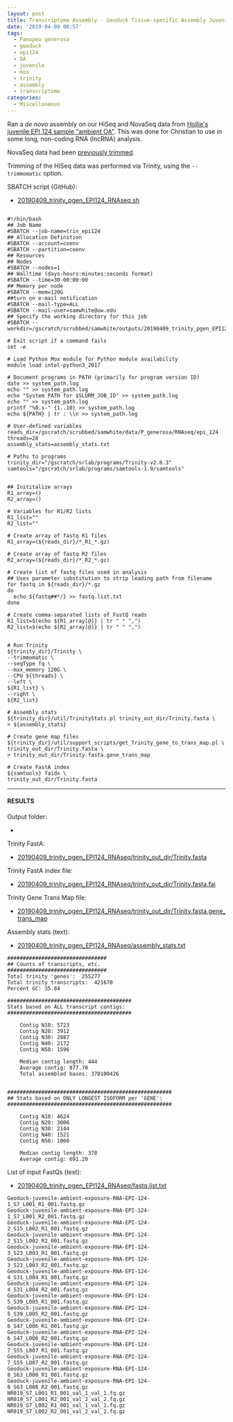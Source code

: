 ```yaml
---
layout: post
title: Transcriptome Assembly - Geoduck Tissue-specific Assembly Juvenile Ambient OA EPI124 with HiSeq and NovaSeq Data on Mox
date: '2019-04-09 06:57'
tags:
  - Panopea generosa
  - geoduck
  - epi124
  - OA
  - juvenile
  - mox
  - trinity
  - assembly
  - transcriptome
categories:
  - Miscellaneous
---
```

Ran a _de novo_ assembly on our HiSeq and NovaSeq data from [Hollie's juvenile EPI 124 sample "ambient OA"](https://github.com/hputnam/project_juvenile_geoduck_OA/blob/master/Setup_Notes/Sample_List.csv). This was done for Christian to use in some long, non-coding RNA (lncRNA) analysis.


NovaSeq data had been [previously trimmed](https://robertslab.github.io/sams-notebook/2018/01/25/adapter-trimming-and-fastqc-illumina-geoduck-novaseq-data.html).

Trimming of the HiSeq data was performed via Trinity, using the `--trimmomatic` option.

SBATCH script (GitHub):

- [20190409_trinity_pgen_EPI124_RNAseq.sh](https://github.com/RobertsLab/sams-notebook/blob/master/sbatch_scripts/20190409_trinity_pgen_EPI124_RNAseq.sh)

<pre><code>
#!/bin/bash
## Job Name
#SBATCH --job-name=trin_epi124
## Allocation Definition
#SBATCH --account=coenv
#SBATCH --partition=coenv
## Resources
## Nodes
#SBATCH --nodes=1
## Walltime (days-hours:minutes:seconds format)
#SBATCH --time=30-00:00:00
## Memory per node
#SBATCH --mem=120G
##turn on e-mail notification
#SBATCH --mail-type=ALL
#SBATCH --mail-user=samwhite@uw.edu
## Specify the working directory for this job
#SBATCH --workdir=/gscratch/scrubbed/samwhite/outputs/20190409_trinity_pgen_EPI124_RNAseq

# Exit script if a command fails
set -e

# Load Python Mox module for Python module availability
module load intel-python3_2017

# Document programs in PATH (primarily for program version ID)
date >> system_path.log
echo "" >> system_path.log
echo "System PATH for $SLURM_JOB_ID" >> system_path.log
echo "" >> system_path.log
printf "%0.s-" {1..10} >> system_path.log
echo ${PATH} | tr : \\n >> system_path.log

# User-defined variables
reads_dir=/gscratch/scrubbed/samwhite/data/P_generosa/RNAseq/epi_124
threads=28
assembly_stats=assembly_stats.txt

# Paths to programs
trinity_dir="/gscratch/srlab/programs/Trinity-v2.8.3"
samtools="/gscratch/srlab/programs/samtools-1.9/samtools"


## Inititalize arrays
R1_array=()
R2_array=()

# Variables for R1/R2 lists
R1_list=""
R2_list=""

# Create array of fastq R1 files
R1_array=(${reads_dir}/*_R1_*.gz)

# Create array of fastq R2 files
R2_array=(${reads_dir}/*_R2_*.gz)

# Create list of fastq files used in analysis
## Uses parameter substitution to strip leading path from filename
for fastq in ${reads_dir}/*.gz
do
  echo ${fastq##*/} >> fastq.list.txt
done

# Create comma-separated lists of FastQ reads
R1_list=$(echo ${R1_array[@]} | tr " " ",")
R2_list=$(echo ${R2_array[@]} | tr " " ",")


# Run Trinity
${trinity_dir}/Trinity \
--trimmomatic \
--seqType fq \
--max_memory 120G \
--CPU ${threads} \
--left \
${R1_list} \
--right \
${R2_list}

# Assembly stats
${trinity_dir}/util/TrinityStats.pl trinity_out_dir/Trinity.fasta \
> ${assembly_stats}

# Create gene map files
${trinity_dir}/util/support_scripts/get_Trinity_gene_to_trans_map.pl \
trinity_out_dir/Trinity.fasta \
> trinity_out_dir/Trinity.fasta.gene_trans_map

# Create FastA index
${samtools} faidx \
trinity_out_dir/Trinity.fasta
</code></pre>

---

#### RESULTS

Output folder:

- [](http://gannet.fish.washington.edu/Atumefaciens/20190409_trinity_pgen_EPI124_RNAseq/)

Trinity FastA:

- [20190409_trinity_pgen_EPI124_RNAseq/trinity_out_dir/Trinity.fasta](http://gannet.fish.washington.edu/Atumefaciens/20190409_trinity_pgen_EPI124_RNAseq/trinity_out_dir/Trinity.fasta)

Trinity FastA index file:

- [20190409_trinity_pgen_EPI124_RNAseq/trinity_out_dir/Trinity.fasta.fai](http://gannet.fish.washington.edu/Atumefaciens/20190409_trinity_pgen_EPI124_RNAseq/trinity_out_dir/Trinity.fasta.fai)

Trinity Gene Trans Map file:

- [20190409_trinity_pgen_EPI124_RNAseq/trinity_out_dir/Trinity.fasta.gene_trans_map](http://gannet.fish.washington.edu/Atumefaciens/20190409_trinity_pgen_EPI124_RNAseq/trinity_out_dir/Trinity.fasta.gene_trans_map)


Assembly stats (text):

- [20190409_trinity_pgen_EPI124_RNAseq/assembly_stats.txt](http://gannet.fish.washington.edu/Atumefaciens/20190409_trinity_pgen_EPI124_RNAseq/assembly_stats.txt)

```
################################
## Counts of transcripts, etc.
################################
Total trinity 'genes':	255277
Total trinity transcripts:	421670
Percent GC: 35.84

########################################
Stats based on ALL transcript contigs:
########################################

	Contig N10: 5723
	Contig N20: 3912
	Contig N30: 2887
	Contig N40: 2172
	Contig N50: 1596

	Median contig length: 444
	Average contig: 877.70
	Total assembled bases: 370100426


#####################################################
## Stats based on ONLY LONGEST ISOFORM per 'GENE':
#####################################################

	Contig N10: 4624
	Contig N20: 3006
	Contig N30: 2144
	Contig N40: 1521
	Contig N50: 1060

	Median contig length: 378
	Average contig: 691.20
```

List of input FastQs (text):

- [20190409_trinity_pgen_EPI124_RNAseq/fastq.list.txt](http://gannet.fish.washington.edu/Atumefaciens/20190409_trinity_pgen_EPI124_RNAseq/fastq.list.txt)

```
Geoduck-juvenile-ambient-exposure-RNA-EPI-124-1_S7_L001_R1_001.fastq.gz
Geoduck-juvenile-ambient-exposure-RNA-EPI-124-1_S7_L001_R2_001.fastq.gz
Geoduck-juvenile-ambient-exposure-RNA-EPI-124-2_S15_L002_R1_001.fastq.gz
Geoduck-juvenile-ambient-exposure-RNA-EPI-124-2_S15_L002_R2_001.fastq.gz
Geoduck-juvenile-ambient-exposure-RNA-EPI-124-3_S23_L003_R1_001.fastq.gz
Geoduck-juvenile-ambient-exposure-RNA-EPI-124-3_S23_L003_R2_001.fastq.gz
Geoduck-juvenile-ambient-exposure-RNA-EPI-124-4_S31_L004_R1_001.fastq.gz
Geoduck-juvenile-ambient-exposure-RNA-EPI-124-4_S31_L004_R2_001.fastq.gz
Geoduck-juvenile-ambient-exposure-RNA-EPI-124-5_S39_L005_R1_001.fastq.gz
Geoduck-juvenile-ambient-exposure-RNA-EPI-124-5_S39_L005_R2_001.fastq.gz
Geoduck-juvenile-ambient-exposure-RNA-EPI-124-6_S47_L006_R1_001.fastq.gz
Geoduck-juvenile-ambient-exposure-RNA-EPI-124-6_S47_L006_R2_001.fastq.gz
Geoduck-juvenile-ambient-exposure-RNA-EPI-124-7_S55_L007_R1_001.fastq.gz
Geoduck-juvenile-ambient-exposure-RNA-EPI-124-7_S55_L007_R2_001.fastq.gz
Geoduck-juvenile-ambient-exposure-RNA-EPI-124-8_S63_L008_R1_001.fastq.gz
Geoduck-juvenile-ambient-exposure-RNA-EPI-124-8_S63_L008_R2_001.fastq.gz
NR019_S7_L001_R1_001_val_1_val_1.fq.gz
NR019_S7_L001_R2_001_val_2_val_2.fq.gz
NR019_S7_L002_R1_001_val_1_val_1.fq.gz
NR019_S7_L002_R2_001_val_2_val_2.fq.gz
```
